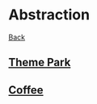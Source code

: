 # Abstraction

[Back](https://mrrossonlineresources.github.io/computerscience)

## [Theme Park](https://mrrossonlineresources.github.io/computerscience/abstraction/themepark)

## [Coffee](https://mrrossonlineresources.github.io/computerscience/abstraction/coffee)
